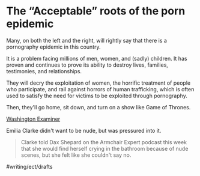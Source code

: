 # The “Acceptable” roots of the porn epidemic
Many, on both the left and the right, will rightly say that there is a pornography epidemic in this country. 

It is a problem facing millions of men, women, and (sadly) children. It has proven and continues to prove its ability to destroy lives, families, testimonies, and relationships. 

They will decry the exploitation of women, the horrific treatment of people who participate, and rail against horrors of human trafficking, which is often used to satisfy the need for victims to be exploited through pornography.

Then, they'll go home, sit down, and turn on a show like Game of Thrones.




[Washington Examiner](https://www.washingtonexaminer.com/opinion/emilia-clarke-reveals-hollywoods-other-metoo-problem)

Emilia Clarke didn't want to be nude, but was pressured into it.

> Clarke told Dax Shepard on the Armchair Expert podcast this week that she would find herself crying in the bathroom because of nude scenes, but she felt like she couldn't say no.  


#writing/ect/drafts